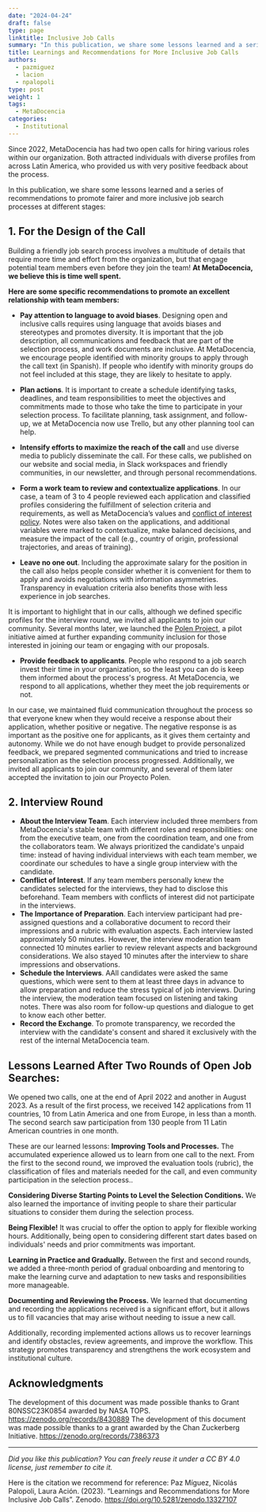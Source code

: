 ```yaml
---
date: "2024-04-24"
draft: false
type: page
linktitle: Inclusive Job Calls
summary: "In this publication, we share some lessons learned and a series of recommendations to promote fairer and more inclusive job search processes at different stages"
title: Learnings and Recommendations for More Inclusive Job Calls
authors:
  - pazmiguez
  - lacion
  - npalopoli
type: post
weight: 1
tags: 
  - MetaDocencia 
categories:
  - Institutional
---
```


Since 2022, MetaDocencia has had two open calls for hiring various roles within our organization. Both attracted individuals with diverse profiles from across Latin America, who provided us with very positive feedback about the process. 

In this publication, we share some lessons learned and a series of recommendations to promote fairer and more inclusive job search processes at different stages:

## 1. For the Design of the Call
Building a friendly job search process involves a multitude of details that require more time and effort from the organization, but that engage potential team members even before they join the team! **At MetaDocencia, we believe this is time well spent.** 

**Here are some specific recommendations to promote an excellent relationship with team members:**

- **Pay attention to language to avoid biases**. Designing open and inclusive calls requires using language that avoids biases and stereotypes and promotes diversity. It is important that the job description, all communications and feedback that are part of the selection process, and work documents are inclusive. At MetaDocencia, we encourage people identified with minority groups to apply through the call text (in Spanish). If people who identify with minority groups do not feel included at this stage, they are likely to hesitate to apply.

- **Plan actions**. It is important to create a schedule identifying tasks, deadlines, and team responsibilities to meet the objectives and commitments made to those who take the time to participate in your selection process. To facilitate planning, task assignment, and follow-up, we at MetaDocencia now use Trello, but any other planning tool can help.

- **Intensify efforts to maximize the reach of the call** and use diverse media to publicly disseminate the call. For these calls, we published on our website and social media, in Slack workspaces and friendly communities, in our newsletter, and through personal recommendations.

- **Form a work team to review and contextualize applications**. In our case, a team of 3 to 4 people reviewed each application and classified profiles considering the fulfillment of selection criteria and requirements, as well as MetaDocencia’s values and [conflict of interest policy](https://doi.org/10.5281/zenodo.10944679). Notes were also taken on the applications, and additional variables were marked to contextualize, make balanced decisions, and measure the impact of the call (e.g., country of origin, professional trajectories, and areas of training).

- **Leave no one out**. Including the approximate salary for the position in the call also helps people consider whether it is convenient for them to apply and avoids negotiations with information asymmetries. Transparency in evaluation criteria also benefits those with less experience in job searches.

It is important to highlight that in our calls, although we defined specific profiles for the interview round, we invited all applicants to join our community. Several months later, we launched the [Polen Project](https://www.metadocencia.org/en/proyecto/proyecto-polen/), a pilot initiative aimed at further expanding community inclusion for those interested in joining our team or engaging with our proposals.

- **Provide feedback to applicants**. People who respond to a job search invest their time in your organization, so the least you can do is keep them informed about the process's progress. At MetaDocencia, we respond to all applications, whether they meet the job requirements or not.

In our case, we maintained fluid communication throughout the process so that everyone knew when they would receive a response about their application, whether positive or negative. The negative response is as important as the positive one for applicants, as it gives them certainty and autonomy. While we do not have enough budget to provide personalized feedback, we prepared segmented communications and tried to increase personalization as the selection process progressed. Additionally, we invited all applicants to join our community, and several of them later accepted the invitation to join our Proyecto Polen.


## 2. Interview Round
- **About the Interview Team**. Each interview included three members from MetaDocencia's stable team with different roles and responsibilities: one from the executive team, one from the coordination team, and one from the collaborators team. We always prioritized the candidate's unpaid time: instead of having individual interviews with each team member, we coordinate our schedules to have a single group interview with the candidate.
- **Conflict of Interest**. If any team members personally knew the candidates selected for the interviews, they had to disclose this beforehand. Team members with conflicts of interest did not participate in the interviews.
- **The Importance of Preparation**. Each interview participant had pre-assigned questions and a collaborative document to record their impressions and a rubric with evaluation aspects. Each interview lasted approximately 50 minutes. However, the interview moderation team connected 10 minutes earlier to review relevant aspects and background considerations. We also stayed 10 minutes after the interview to share impressions and observations.
- **Schedule the Interviews**. AAll candidates were asked the same questions, which were sent to them at least three days in advance to allow preparation and reduce the stress typical of job interviews. During the interview, the moderation team focused on listening and taking notes. There was also room for follow-up questions and dialogue to get to know each other better.
- **Record the Exchange**. To promote transparency, we recorded the interview with the candidate's consent and shared it exclusively with the rest of the internal MetaDocencia team.


## Lessons Learned After Two Rounds of Open Job Searches: 
We opened two calls, one at the end of April 2022 and another in August 2023. As a result of the first process, we received 142 applications from 11 countries, 10 from Latin America and one from Europe, in less than a month. The second search saw participation from 130 people from 11 Latin American countries in one month.

These are our learned lessons:
**Improving Tools and Processes.** The accumulated experience allowed us to learn from one call to the next. From the first to the second round, we improved the evaluation tools (rubric), the classification of files and materials needed for the call, and even community participation in the selection process.. 

**Considering Diverse Starting Points to Level the Selection Conditions.** We also learned the importance of inviting people to share their particular situations to consider them during the selection process.

**Being Flexible!** It was crucial to offer the option to apply for flexible working hours. Additionally, being open to considering different start dates based on individuals' needs and prior commitments was important.

**Learning in Practice and Gradually.** Between the first and second rounds, we added a three-month period of gradual onboarding and mentoring to make the learning curve and adaptation to new tasks and responsibilities more manageable.

**Documenting and Reviewing the Process.** We learned that documenting and recording the applications received is a significant effort, but it allows us to fill vacancies that may arise without needing to issue a new call.

Additionally, recording implemented actions allows us to recover learnings and identify obstacles, review agreements, and improve the workflow. This strategy promotes transparency and strengthens the work ecosystem and institutional culture.


## Acknowledgments
The development of this document was made possible thanks to Grant 80NSSC23K0854 awarded by NASA TOPS. https://zenodo.org/records/8430889
The development of this document was made possible thanks to a grant awarded by the Chan Zuckerberg Initiative. https://zenodo.org/records/7386373

---

*Did you like this publication? You can freely reuse it under a CC BY 4.0 license, just remember to cite it.* 

Here is the citation we recommend for reference:
Paz Míguez, Nicolás Palopoli, Laura Ación. (2023). “Learnings and Recommendations for More Inclusive Job Calls”. Zenodo. https://doi.org/10.5281/zenodo.13327107
